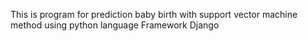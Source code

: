 This is program for prediction baby birth with support vector machine method
using python language
Framework Django
